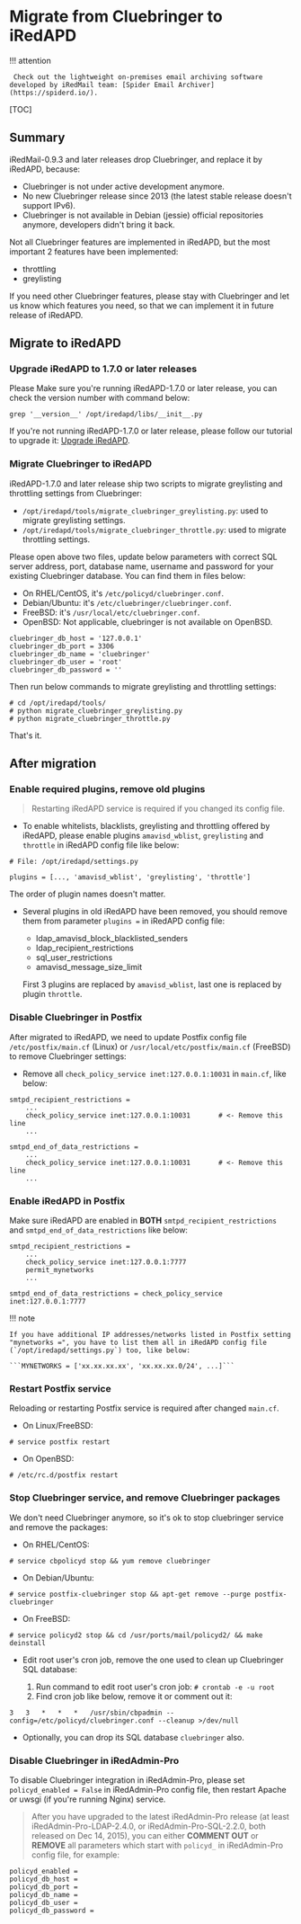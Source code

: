 # Migrate from Cluebringer to iRedAPD

!!! attention

	 Check out the lightweight on-premises email archiving software developed by iRedMail team: [Spider Email Archiver](https://spiderd.io/).

[TOC]

## Summary

iRedMail-0.9.3 and later releases drop Cluebringer, and replace it by iRedAPD,
because:

* Cluebringer is not under active development anymore.
* No new Cluebringer release since 2013 (the latest stable release doesn't
  support IPv6).
* Cluebringer is not available in Debian (jessie) official repositories
  anymore, developers didn't bring it back.

Not all Cluebringer features are implemented in iRedAPD, but the most important
2 features have been implemented:

* throttling
* greylisting

If you need other Cluebringer features, please stay with Cluebringer and let
us know which features you need, so that we can implement it in future release
of iRedAPD.

## Migrate to iRedAPD

### Upgrade iRedAPD to 1.7.0 or later releases

Please Make sure you're running iRedAPD-1.7.0 or later release, you can check
the version number with command below:

```
grep '__version__' /opt/iredapd/libs/__init__.py
```

If you're not running iRedAPD-1.7.0 or later release, please follow our
tutorial to upgrade it: [Upgrade iRedAPD](./upgrade.iredapd.html).

### Migrate Cluebringer to iRedAPD

iRedAPD-1.7.0 and later release ship two scripts to migrate greylisting and
throttling settings from Cluebringer:

* `/opt/iredapd/tools/migrate_cluebringer_greylisting.py`: used to migrate
  greylisting settings.
* `/opt/iredapd/tools/migrate_cluebringer_throttle.py`: used to migrate
  throttling settings.

Please open above two files, update below parameters with correct SQL server
address, port, database name, username and password for your existing
Cluebringer database. You can find them in files below:

* On RHEL/CentOS, it's `/etc/policyd/cluebringer.conf`.
* Debian/Ubuntu: it's `/etc/cluebringer/cluebringer.conf`.
* FreeBSD: it's `/usr/local/etc/cluebringer.conf`.
* OpenBSD: Not applicable, cluebringer is not available on OpenBSD.

```
cluebringer_db_host = '127.0.0.1'
cluebringer_db_port = 3306
cluebringer_db_name = 'cluebringer'
cluebringer_db_user = 'root'
cluebringer_db_password = ''
```

Then run below commands to migrate greylisting and throttling settings:

```
# cd /opt/iredapd/tools/
# python migrate_cluebringer_greylisting.py
# python migrate_cluebringer_throttle.py
```

That's it.

## After migration

### Enable required plugins, remove old plugins

> Restarting iRedAPD service is required if you changed its config file.

* To enable whitelists, blacklists, greylisting and throttling offered by
  iRedAPD, please enable plugins `amavisd_wblist`, `greylisting` and `throttle`
  in iRedAPD config file like below:

```
# File: /opt/iredapd/settings.py

plugins = [..., 'amavisd_wblist', 'greylisting', 'throttle']
```

The order of plugin names doesn't matter.

* Several plugins in old iRedAPD have been removed, you should remove them
  from parameter `plugins =` in iRedAPD config file:

    * ldap_amavisd_block_blacklisted_senders
    * ldap_recipient_restrictions
    * sql_user_restrictions
    * amavisd_message_size_limit

    First 3 plugins are replaced by `amavisd_wblist`, last one is replaced by
    plugin `throttle`.

### Disable Cluebringer in Postfix

After migrated to iRedAPD, we need to update Postfix config file
`/etc/postfix/main.cf` (Linux) or `/usr/local/etc/postfix/main.cf` (FreeBSD)
to remove Cluebringer settings:

* Remove all `check_policy_service inet:127.0.0.1:10031` in `main.cf`, like below:

```
smtpd_recipient_restrictions =
    ...
    check_policy_service inet:127.0.0.1:10031       # <- Remove this line
    ...

smtpd_end_of_data_restrictions =
    ...
    check_policy_service inet:127.0.0.1:10031       # <- Remove this line
    ...
```

### Enable iRedAPD in Postfix

Make sure iRedAPD are enabled in __BOTH__ `smtpd_recipient_restrictions`
and `smtpd_end_of_data_restrictions` like below:

```
smtpd_recipient_restrictions =
    ...
    check_policy_service inet:127.0.0.1:7777
    permit_mynetworks
    ...

smtpd_end_of_data_restrictions = check_policy_service inet:127.0.0.1:7777
```

!!! note

    If you have additional IP addresses/networks listed in Postfix setting
    "mynetworks =", you have to list them all in iRedAPD config file
    (`/opt/iredapd/settings.py`) too, like below:

    ```MYNETWORKS = ['xx.xx.xx.xx', 'xx.xx.xx.0/24', ...]```

### Restart Postfix service

Reloading or restarting Postfix service is required after changed `main.cf`.

* On Linux/FreeBSD:

```
# service postfix restart
```

* On OpenBSD:

```
# /etc/rc.d/postfix restart
```

### Stop Cluebringer service, and remove Cluebringer packages

We don't need Cluebringer anymore, so it's ok to stop cluebringer service and
remove the packages:

* On RHEL/CentOS:

```
# service cbpolicyd stop && yum remove cluebringer
```

* On Debian/Ubuntu:

```
# service postfix-cluebringer stop && apt-get remove --purge postfix-cluebringer
```

* On FreeBSD:

```
# service policyd2 stop && cd /usr/ports/mail/policyd2/ && make deinstall
```

* Edit root user's cron job, remove the one used to clean up Cluebringer SQL
  database:

    1. Run command to edit root user's cron job: ```# crontab -e -u root```
    1. Find cron job like below, remove it or comment out it:

```
3   3   *   *   *   /usr/sbin/cbpadmin --config=/etc/policyd/cluebringer.conf --cleanup >/dev/null
```

* Optionally, you can drop its SQL database `cluebringer` also.

### Disable Cluebringer in iRedAdmin-Pro

To disable Cluebringer integration in iRedAdmin-Pro, please set
`policyd_enabled = False` in iRedAdmin-Pro config file, then restart Apache
or uwsgi (if you're running Nginx) service.

> After you have upgraded to the latest iRedAdmin-Pro release (at least
> iRedAdmin-Pro-LDAP-2.4.0, or iRedAdmin-Pro-SQL-2.2.0, both released on Dec 14,
> 2015), you can either __COMMENT OUT__ or __REMOVE__ all parameters which start
> with `policyd_` in iRedAdmin-Pro config file, for example:

```
policyd_enabled =
policyd_db_host =
policyd_db_port =
policyd_db_name =
policyd_db_user =
policyd_db_password =
```
